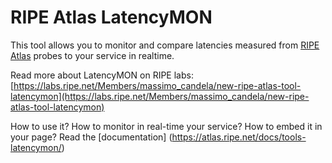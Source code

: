 # RIPE Atlas LatencyMON
This tool allows you to monitor and compare latencies measured from [RIPE Atlas](https://atlas.ripe.net) probes to your service in realtime.

Read more about LatencyMON on RIPE labs: [https://labs.ripe.net/Members/massimo_candela/new-ripe-atlas-tool-latencymon](https://labs.ripe.net/Members/massimo_candela/new-ripe-atlas-tool-latencymon)

How to use it? How to monitor in real-time your service? How to embed it in your page? Read the [documentation] (https://atlas.ripe.net/docs/tools-latencymon/)
